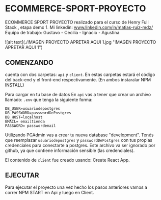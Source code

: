 # ECOMMERCE-SPORT-PROYECTO
ECOMMERCE SPORT PROYECTO realizado para el curso de Henry Full Stack , etapa demo 1.
Mi linkedin: www.linkedin.com/in/matias-ruiz-mdz/
Equipo de trabajo: Gustavo  - Cecilia - Ignacio - Agustina

![alt text](./IMAGEN PROYECTO APRETAR AQUI 1.jpg "IMAGEN PROYECTO APRETAR AQUI 1")

## COMENZANDO

cuenta con dos carpetas: `api` y `client`. En estas carpetas estará el código del back-end y el front-end respectivamente. (En ambos instaralar NPM INSTALL)

Para cargar en tu base de datos En `api` vas a tener que crear un archivo llamado: `.env` que tenga la siguiente forma:

```
DB_USER=usuariodepostgres
DB_PASSWORD=passwordDePostgres
DB_HOST=localhost
EMAIL= emailtienda 
PASSWORD= passwordemail
```
Utilizando PGAdmin vas a crear tu nueva database "development".
Tenés que reemplazar `usuariodepostgres` y `passwordDePostgres` con tus propias credenciales para conectarte a postgres. Este archivo va ser ignorado por github, ya que contiene información sensible (las credenciales).

El contenido de `client` fue creado usando: Create React App.

## EJECUTAR
 
 Para ejecutar el proyecto una vez hecho los pasos anteriores vamos a correr NPM START en Api y luego en Client.
